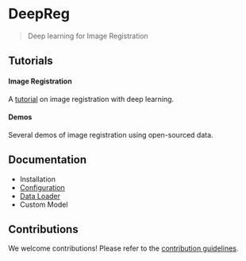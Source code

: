 # DeepReg

> Deep learning for Image Registration

## Tutorials

#### Image Registration

A [tutorial](tutorial_registration.md) on image registration with deep learning.

#### Demos

Several demos of image registration using open-sourced data.

## Documentation

- Installation
- [Configuration](api_configuration.md)
- [Data Loader](api_data_loader.md)
- Custom Model

## Contributions

We welcome contributions! Please refer to the
[contribution guidelines](CONTRIBUTING.md).
